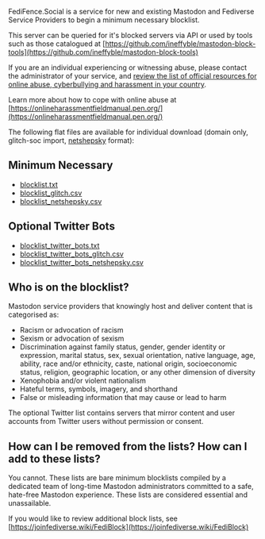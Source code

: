 FediFence.Social is a service for new and existing Mastodon and Fediverse Service Providers to begin a minimum necessary blocklist.

This server can be queried for it's blocked servers via API or used by tools such as those catalogued at [https://github.com/ineffyble/mastodon-block-tools](https://github.com/ineffyble/mastodon-block-tools)

If you are an individual experiencing or witnessing abuse, please contact the administrator of your service, and [review the list of official resources for online abuse, cyberbullying and harassment in your country](https://github.com/jazmichaelking/fedifence/blob/main/ResourcesForIndividuals).

Learn more about how to cope with online abuse at [https://onlineharassmentfieldmanual.pen.org/](https://onlineharassmentfieldmanual.pen.org/)

The following flat files are available for individual download (domain only, glitch-soc import, [netshepsky](https://github.com/netshepsky/FediBlock-Importer) format):
## Minimum Necessary
 -  [blocklist.txt](https://raw.githubusercontent.com/jazmichaelking/fedifence/main/blocklists/blocklist.txt)
 -  [blocklist\_glitch.csv](https://raw.githubusercontent.com/jazmichaelking/fedifence/main/blocklists/blocklist_glitch.csv)
 -  [blocklist\_netshepsky.csv](https://raw.githubusercontent.com/jazmichaelking/fedifence/main/blocklists/blocklist_netshepsky.csv)

## Optional Twitter Bots
-  [blocklist\_twitter\_bots.txt](https://raw.githubusercontent.com/jazmichaelking/fedifence/main/blocklists/blocklist_twitter_bots.txt)
-  [blocklist\_twitter\_bots_glitch.csv](https://raw.githubusercontent.com/jazmichaelking/fedifence/main/blocklists/blocklist_twitter_bots_glitch.csv)
-  [blocklist\_twitter\_bots\_netshepsky.csv](https://raw.githubusercontent.com/jazmichaelking/fedifence/main/blocklists/blocklist_twitter_bots_netshepsky.csv)

## Who is on the blocklist?

Mastodon service providers that knowingly host and deliver content that is categorised as:

-  Racism or advocation of racism
-  Sexism or advocation of sexism
- Discrimination against family status, gender, gender identity or expression, marital status, sex, sexual orientation, native language, age, ability, race and/or ethnicity, caste, national origin, socioeconomic status, religion, geographic location, or any other dimension of diversity
- Xenophobia and/or violent nationalism
- Hateful terms, symbols, imagery, and shorthand
- False or misleading information that may cause or lead to harm

The optional Twitter list contains servers that mirror content and user accounts from Twitter users without permission or consent. 

## How can I be removed from the lists? How can I add to these lists?
You cannot. These lists are bare minimum blocklists compiled by a dedicated team of long-time Mastodon administrators committed to a safe, hate-free Mastodon experience. These lists are considered essential and unassailable. 

If you would like to review additional block lists, see [https://joinfediverse.wiki/FediBlock](https://joinfediverse.wiki/FediBlock)
